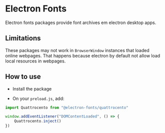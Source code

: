 # Electron Fonts

Electron fonts packages provide font archives em electron desktop apps.

## Limitations

These packages may not work in `BrowserWindow` instances that loaded online webpages. That happens because electron by default not allow load local resources in webpages.

## How to use

* Install the package

* On your `preload.js`, add:

```ts
import Quattrocento from "@electron-fonts/quattrocento"

window.addEventListener("DOMContentLoaded", () => {
    Quattrocento.inject()
})
```